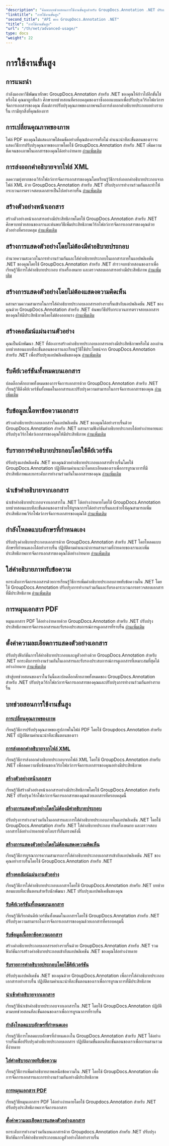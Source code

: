```yaml
---
"description": "ค้นพบบทช่วยสอนการใช้งานขั้นสูงสำหรับ GroupDocs.Annotation .NET ปรับปรุงการจัดการเอกสารด้วยคำแนะนำทีละขั้นตอนเกี่ยวกับคุณภาพของภาพ การส่งออกคำอธิบายประกอบ และอื่นๆ อีกมากมาย"
"linktitle": "การใช้งานขั้นสูง"
"second_title": "API ของ GroupDocs.Annotation .NET"
"title": "การใช้งานขั้นสูง"
"url": "/th/net/advanced-usage/"
type: docs
"weight": 22
---
```


# การใช้งานขั้นสูง

## การแนะนำ

กำลังมองหาวิธีพัฒนาทักษะ GroupDocs.Annotation สำหรับ .NET ของคุณให้ก้าวไปอีกขั้นใช่หรือไม่ คุณมาถูกที่แล้ว ศึกษาบทช่วยสอนที่ครอบคลุมของเราซึ่งออกแบบมาเพื่อปรับปรุงเวิร์กโฟลว์การจัดการเอกสารของคุณ ตั้งแต่การปรับปรุงคุณภาพของภาพจนถึงการส่งออกคำอธิบายประกอบอย่างราบรื่น เรามีทุกสิ่งที่คุณต้องการ

## การเปลี่ยนคุณภาพของภาพ
ไฟล์ PDF ของคุณไม่แสดงภาพได้คมชัดอย่างที่คุณต้องการหรือไม่ คำแนะนำทีละขั้นตอนของเราจะแสดงวิธีการปรับปรุงคุณภาพของภาพโดยใช้ GroupDocs.Annotation สำหรับ .NET เพิ่มความชัดเจนของภาพในเอกสารของคุณได้อย่างง่ายดาย [อ่านเพิ่มเติม](./change-image-quality/)

## การส่งออกคำอธิบายจากไฟล์ XML
ลดความยุ่งยากของเวิร์กโฟลว์การจัดการเอกสารของคุณโดยเรียนรู้วิธีการส่งออกคำอธิบายประกอบจากไฟล์ XML ด้วย GroupDocs.Annotation สำหรับ .NET ปรับปรุงการทำงานร่วมกันและทำให้กระบวนการตรวจสอบเอกสารเป็นไปอย่างราบรื่น [อ่านเพิ่มเติม](./export-annotations-xml-file/)

## สร้างตัวอย่างหน้าเอกสาร
สร้างตัวอย่างหน้าเอกสารอย่างมีประสิทธิภาพโดยใช้ GroupDocs.Annotation สำหรับ .NET ศึกษาบทช่วยสอนของเราและค้นพบวิธีเพิ่มประสิทธิภาพเวิร์กโฟลว์การจัดการเอกสารของคุณด้วยตัวอย่างที่ครอบคลุม [อ่านเพิ่มเติม](./generate-document-pages-preview/)

## สร้างการแสดงตัวอย่างโดยไม่ต้องมีคำอธิบายประกอบ
อำนวยความสะดวกในการทำงานร่วมกันและใส่คำอธิบายประกอบในเอกสารภายในแอปพลิเคชัน .NET ของคุณโดยใช้ GroupDocs.Annotation สำหรับ .NET สำรวจบทช่วยสอนของเราเพื่อเรียนรู้วิธีการใส่คำอธิบายประกอบ ทำเครื่องหมาย และตรวจสอบเอกสารอย่างมีประสิทธิภาพ [อ่านเพิ่มเติม](./generate-preview-without-annotations/)

## สร้างการแสดงตัวอย่างโดยไม่ต้องแสดงความคิดเห็น
ผสานรวมความสามารถในการใส่คำอธิบายประกอบเอกสารอย่างราบรื่นเข้ากับแอปพลิเคชัน .NET ของคุณด้วย GroupDocs.Annotation สำหรับ .NET ค้นพบวิธีปรับกระบวนการตรวจสอบเอกสารของคุณให้มีประสิทธิภาพโดยไม่ต้องออกแรง [อ่านเพิ่มเติม](./generate-preview-without-comments/)

## สร้างคอลัมน์แผ่นงานตัวอย่าง
คุณเป็นนักพัฒนา .NET ที่ต้องการสร้างคำอธิบายประกอบเอกสารอย่างมีประสิทธิภาพหรือไม่ ลองอ่านบทช่วยสอนแบบทีละขั้นตอนของเราและเรียนรู้วิธีใช้ประโยชน์จาก GroupDocs.Annotation สำหรับ .NET เพื่อปรับปรุงแอปพลิเคชันของคุณ [อ่านเพิ่มเติม](./generate-preview-worksheet-columns/)

## รับคีย์เวอร์ชันทั้งหมดบนเอกสาร
ปลดล็อกศักยภาพทั้งหมดของการจัดการเอกสารด้วย GroupDocs.Annotation สำหรับ .NET เรียนรู้วิธีดึงคีย์เวอร์ชันทั้งหมดในเอกสารและปรับปรุงความสามารถในการจัดการเอกสารของคุณ [อ่านเพิ่มเติม](./get-all-version-keys-document/)

## รับข้อมูลเนื้อหาข้อความเอกสาร
สร้างคำอธิบายประกอบเอกสารในแอปพลิเคชัน .NET ของคุณได้อย่างราบรื่นด้วย GroupDocs.Annotation สำหรับ .NET ผสานรวมฟังก์ชันคำอธิบายประกอบได้อย่างง่ายดายและปรับปรุงเวิร์กโฟลว์เอกสารของคุณให้มีประสิทธิภาพ [อ่านเพิ่มเติม](./get-document-text-content-information/)

## รับรายการคำอธิบายประกอบโดยใช้คีย์เวอร์ชัน
ปรับปรุงแอปพลิเคชัน .NET ของคุณด้วยคำอธิบายประกอบเอกสารที่ราบรื่นโดยใช้ GroupDocs.Annotation ปฏิบัติตามคำแนะนำโดยละเอียดของเราเพื่อการบูรณาการที่มีประสิทธิภาพและยกระดับการทำงานร่วมกันในเอกสารของคุณ [อ่านเพิ่มเติม](./get-list-annotations-version-key/)

## นำเข้าคำอธิบายจากเอกสาร
นำเข้าคำอธิบายประกอบจากเอกสารใน .NET ได้อย่างง่ายดายโดยใช้ GroupDocs.Annotation บทช่วยสอนแบบทีละขั้นตอนของเราช่วยให้บูรณาการได้อย่างราบรื่นและช่วยให้คุณสามารถเพิ่มประสิทธิภาพเวิร์กโฟลว์การจัดการเอกสารของคุณได้ [อ่านเพิ่มเติม](./import-annotations-from-document/)

## กำลังโหลดแบบอักษรที่กำหนดเอง
ปรับปรุงคำอธิบายประกอบเอกสารด้วย GroupDocs.Annotation สำหรับ .NET โดยโหลดแบบอักษรที่กำหนดเองได้อย่างราบรื่น ปฏิบัติตามคำแนะนำการผสานรวมที่ง่ายดายของเราและเพิ่มประสิทธิภาพการจัดการเอกสารของคุณได้อย่างง่ายดาย [อ่านเพิ่มเติม](./loading-custom-fonts/)

## ใส่คำอธิบายภาพทับข้อความ
ยกระดับการจัดการเอกสารด้วยการเรียนรู้วิธีการเพิ่มคำอธิบายประกอบภาพทับข้อความใน .NET โดยใช้ GroupDocs.Annotation ปรับปรุงการทำงานร่วมกันและรับรองกระบวนการตรวจสอบเอกสารที่มีประสิทธิภาพ [อ่านเพิ่มเติม](./put-image-annotation-over-text/)

## การหมุนเอกสาร PDF
หมุนเอกสาร PDF ได้อย่างง่ายดายด้วย GroupDocs.Annotation สำหรับ .NET ปรับปรุงประสิทธิภาพการจัดการเอกสารและรับรองประสบการณ์การดูเอกสารที่ราบรื่น [อ่านเพิ่มเติม](./rotating-pdf-documents/)

## ตั้งค่าความละเอียดการแสดงตัวอย่างเอกสาร
ปรับปรุงฟังก์ชันการใส่คำอธิบายประกอบและดูตัวอย่างด้วย GroupDocs.Annotation สำหรับ .NET ยกระดับการทำงานร่วมกันในเอกสารและรับรองประสบการณ์การดูเอกสารที่เหมาะสมที่สุดได้อย่างง่ายดาย [อ่านเพิ่มเติม](./set-document-preview-resolution/)

เข้าสู่บทช่วยสอนของเราในวันนี้และปลดล็อกศักยภาพทั้งหมดของ GroupDocs.Annotation สำหรับ .NET ปรับปรุงเวิร์กโฟลว์การจัดการเอกสารของคุณและปรับปรุงการทำงานร่วมกันอย่างราบรื่น
## บทช่วยสอนการใช้งานขั้นสูง
### [การเปลี่ยนคุณภาพของภาพ](./change-image-quality/)
เรียนรู้วิธีการปรับปรุงคุณภาพของรูปภาพในไฟล์ PDF โดยใช้ Groupdocs.Annotation สำหรับ .NET ปฏิบัติตามคำแนะนำทีละขั้นตอนของเรา
### [การส่งออกคำอธิบายจากไฟล์ XML](./export-annotations-xml-file/)
เรียนรู้วิธีการส่งออกคำอธิบายประกอบจากไฟล์ XML โดยใช้ GroupDocs.Annotation สำหรับ .NET เพื่อลดความซับซ้อนของเวิร์กโฟลว์การจัดการเอกสารของคุณอย่างมีประสิทธิภาพ
### [สร้างตัวอย่างหน้าเอกสาร](./generate-document-pages-preview/)
เรียนรู้วิธีสร้างตัวอย่างหน้าเอกสารอย่างมีประสิทธิภาพโดยใช้ GroupDocs.Annotation สำหรับ .NET ปรับปรุงเวิร์กโฟลว์การจัดการเอกสารของคุณด้วยเอกสารที่ครอบคลุมนี้
### [สร้างการแสดงตัวอย่างโดยไม่ต้องมีคำอธิบายประกอบ](./generate-preview-without-annotations/)
ปรับปรุงการทำงานร่วมกันในเอกสารและการใส่คำอธิบายประกอบภายในแอปพลิเคชัน .NET โดยใช้ GroupDocs.Annotation สำหรับ .NET ใส่คำอธิบายประกอบ ทำเครื่องหมาย และตรวจสอบเอกสารได้อย่างง่ายดายด้วยไลบรารีอันทรงพลังนี้
### [สร้างการแสดงตัวอย่างโดยไม่ต้องแสดงความคิดเห็น](./generate-preview-without-comments/)
เรียนรู้วิธีการบูรณาการความสามารถการใส่คำอธิบายประกอบเอกสารเข้ากับแอปพลิเคชัน .NET ของคุณอย่างราบรื่นโดยใช้ GroupDocs.Annotation สำหรับ .NET
### [สร้างคอลัมน์แผ่นงานตัวอย่าง](./generate-preview-worksheet-columns/)
เรียนรู้วิธีการใส่คำอธิบายประกอบเอกสารโดยใช้ GroupDocs.Annotation สำหรับ .NET บทช่วยสอนแบบทีละขั้นตอนสำหรับนักพัฒนา .NET ปรับปรุงแอปพลิเคชันของคุณ
### [รับคีย์เวอร์ชันทั้งหมดบนเอกสาร](./get-all-version-keys-document/)
เรียนรู้วิธีเรียกค้นคีย์เวอร์ชันทั้งหมดในเอกสารโดยใช้ GroupDocs.Annotation สำหรับ .NET ปรับปรุงความสามารถในการจัดการเอกสารของคุณด้วยเอกสารที่ครอบคลุมนี้
### [รับข้อมูลเนื้อหาข้อความเอกสาร](./get-document-text-content-information/)
สร้างคำอธิบายประกอบเอกสารอย่างราบรื่นด้วย GroupDocs.Annotation สำหรับ .NET รวมฟังก์ชันการสร้างคำอธิบายประกอบเข้ากับแอปพลิเคชัน .NET ของคุณได้อย่างง่ายดาย
### [รับรายการคำอธิบายประกอบโดยใช้คีย์เวอร์ชัน](./get-list-annotations-version-key/)
ปรับปรุงแอปพลิเคชัน .NET ของคุณด้วย GroupDocs.Annotation เพื่อการใส่คำอธิบายประกอบเอกสารอย่างราบรื่น ปฏิบัติตามคำแนะนำทีละขั้นตอนของเราเพื่อการบูรณาการที่มีประสิทธิภาพ
### [นำเข้าคำอธิบายจากเอกสาร](./import-annotations-from-document/)
เรียนรู้วิธีนำเข้าคำอธิบายประกอบจากเอกสารใน .NET โดยใช้ GroupDocs.Annotation ปฏิบัติตามบทช่วยสอนทีละขั้นตอนของเราเพื่อการบูรณาการที่ราบรื่น
### [กำลังโหลดแบบอักษรที่กำหนดเอง](./loading-custom-fonts/)
เรียนรู้วิธีการโหลดแบบอักษรที่กำหนดเองใน GroupDocs.Annotation สำหรับ .NET ได้อย่างราบรื่นเพื่อปรับปรุงคำอธิบายประกอบเอกสาร ปฏิบัติตามขั้นตอนทีละขั้นตอนของเราเพื่อการผสานรวมที่ง่ายดาย
### [ใส่คำอธิบายภาพทับข้อความ](./put-image-annotation-over-text/)
เรียนรู้วิธีการเพิ่มคำอธิบายภาพเหนือข้อความใน .NET โดยใช้ GroupDocs.Annotation เพื่อการจัดการเอกสารและการทำงานร่วมกันอย่างมีประสิทธิภาพ
### [การหมุนเอกสาร PDF](./rotating-pdf-documents/)
เรียนรู้วิธีหมุนเอกสาร PDF ได้อย่างง่ายดายโดยใช้ Groupdocs.Annotation สำหรับ .NET ปรับปรุงประสิทธิภาพการจัดการเอกสาร
### [ตั้งค่าความละเอียดการแสดงตัวอย่างเอกสาร](./set-document-preview-resolution/)
ยกระดับการทำงานร่วมกันบนเอกสารด้วย Groupdocs.Annotation สำหรับ .NET ปรับปรุงฟังก์ชันการใส่คำอธิบายประกอบและดูตัวอย่างได้อย่างราบรื่น